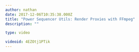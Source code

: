 ```yaml
---
author: nathan
date: 2017-12-06T10:35:38.000Z
title: "Power Sequencer Utils: Render Proxies with FFmpeg"
description: ""

type: video

videoid: 4EZOtj1PTik
---
```


